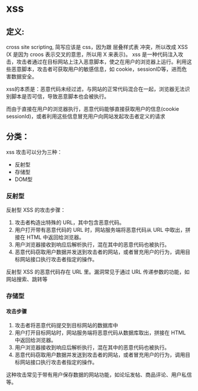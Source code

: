 # xss

## 定义:

cross site scripting, 简写应该是 css，因为跟 层叠样式表 冲突，所以改成 XSS (X 是因为 croos 表示交叉的意思，所以用 X 来表示)。 xss 是一种代码注入攻击，攻击者通过在目标网站上注入恶意脚本，使之在用户的浏览器上运行。利用这些恶意脚本，攻击者可获取用户的敏感信息，如 cookie，sessionID等，进而危害数据安全。

xss的本质是：恶意代码未经过滤，与网站的正常代码混合在一起，浏览器无法识别脚本是否可信，导致恶意脚本也会被执行。

而由于直接在用户的浏览器执行，恶意代码能够直接获取用户的信息(cookie sessionId)，或者利用这些信息冒充用户向网站发起攻击者定义的请求

## 分类：

xss 攻击可以分为三种：

+ 反射型
+ 存储型
+ DOM型

### 反射型

反射型 XSS 的攻击步骤：

1. 攻击者构造出特殊的 URL，其中包含恶意代码。
1. 用户打开带有恶意代码的 URL 时，网站服务端将恶意代码从 URL 中取出，拼接在 HTML 中返回给浏览器。
1. 用户浏览器接收到响应后解析执行，混在其中的恶意代码也被执行。
1. 恶意代码窃取用户数据并发送到攻击者的网站，或者冒充用户的行为，调用目标网站接口执行攻击者指定的操作。

反射型 XSS 的恶意代码存在 URL 里。漏洞常见于通过 URL 传递参数的功能，如网站搜索、跳转等

### 存储型

#### 攻击步骤

1. 攻击者将恶意代码提交到目标网站的数据库中
1. 用户打开目标网站时，网站服务端将恶意代码从数据库取出，拼接在 HTML 中返回给浏览器。
1. 用户浏览器接收到响应后解析执行，混在其中的恶意代码也被执行。
1. 恶意代码窃取用户数据并发送到攻击者的网站，或者冒充用户的行为，调用目标网站接口执行攻击者指定的操作。

这种攻击常见于带有用户保存数据的网站功能，如论坛发帖、商品评论、用户私信等。
